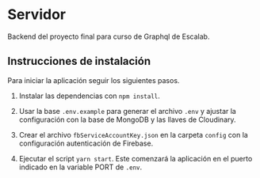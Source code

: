 # Servidor

Backend del proyecto final para curso de Graphql de Escalab.

## Instrucciones de instalación

Para iniciar la aplicación seguir los siguientes pasos.

1. Instalar las dependencias con `npm install`.

2. Usar la base `.env.example` para generar el archivo `.env` y ajustar la configuración con la base de MongoDB y las llaves de Cloudinary.

3. Crear el archivo `fbServiceAccountKey.json` en la carpeta `config` con la configuración autenticación de Firebase.

4. Ejecutar el script `yarn start`. Este comenzará la aplicación en el puerto indicado en la variable PORT de `.env`.